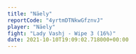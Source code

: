 ```yaml
---
title: "Näely"
reportCode: "4yrtmDTNkwGfznvJ"
player: "Näely"
fight: "Lady Vashj - Wipe 3 (16%)"
date: 2021-10-10T19:09:02.718000+00:00
---
```

